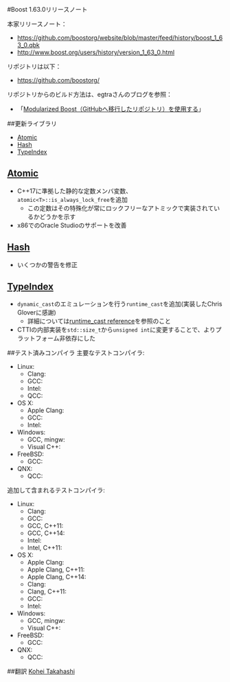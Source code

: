 #Boost 1.63.0リリースノート

本家リリースノート：

- <https://github.com/boostorg/website/blob/master/feed/history/boost_1_63_0.qbk>
- <http://www.boost.org/users/history/version_1_63_0.html>


リポジトリは以下：

- <https://github.com/boostorg/>


リポジトリからのビルド方法は、egtraさんのブログを参照：

- 「[Modularized Boost（GitHubへ移行したリポジトリ）を使用する](http://dev.activebasic.com/egtra/2013/12/03/620/)」


##更新ライブラリ

- [Atomic](#atomic)
- [Hash](#hash)
- [TypeIndex](#type-index)

## <a name="atomic" href="#atomic">Atomic</a>
- C++17に準拠した静的な定数メンバ変数、`atomic<T>::is_always_lock_free`を追加
    - この定数はその特殊化が常にロックフリーなアトミックで実装されているかどうかを示す
- x86でのOracle Studioのサポートを改善


## <a name="hash" href="#hash">Hash</a>
- いくつかの警告を修正


## <a name="type-index" href="#type-index">TypeIndex</a>
- `dynamic_cast`のエミュレーションを行う`runtime_cast`を追加(実装したChris Gloverに感謝)
    - 詳細については[runtime\_cast reference](http://www.boost.org/doc/libs/1_63_0/doc/html/boost_typeindex_header_reference.html#header.boost.type_index.runtime_cast_hpp)を参照のこと
- CTTIの内部実装を`std::size_t`から`unsigned int`に変更することで、よりプラットフォーム非依存にした


##テスト済みコンパイラ
主要なテストコンパイラ:

- Linux:
	- Clang:
	- GCC:
	- Intel:
	- QCC:
- OS X:
	- Apple Clang:
	- GCC:
	- Intel:
- Windows:
	- GCC, mingw:
	- Visual C++:
- FreeBSD:
	- GCC:
- QNX:
	- QCC:

追加して含まれるテストコンパイラ:

- Linux:
	- Clang:
	- GCC:
	- GCC, C++11:
	- GCC, C++14:
	- Intel:
	- Intel, C++11:
- OS X:
	- Apple Clang:
	- Apple Clang, C++11:
	- Apple Clang, C++14:
	- Clang:
	- Clang, C++11:
	- GCC:
	- Intel:
- Windows:
	- GCC, mingw:
	- Visual C++:
- FreeBSD:
	- GCC:
- QNX:
	- QCC:

##翻訳
[Kohei Takahashi](https://github.com/Flast)

